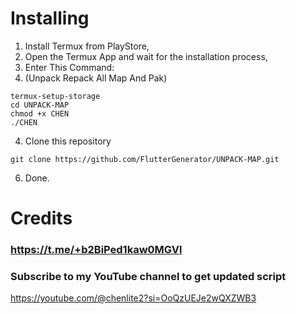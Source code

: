 # Installing
1. Install Termux from PlayStore,
2. Open the Termux App and wait for the installation process,
3. Enter This Command:
4. (Unpack Repack All Map And Pak)
```
termux-setup-storage
cd UNPACK-MAP
chmod +x CHEN
./CHEN
```
4. Clone this repository
```
git clone https://github.com/FlutterGenerator/UNPACK-MAP.git
```
6. Done.

# Credits
### https://t.me/+b2BiPed1kaw0MGVl

### Subscribe to my YouTube channel to get updated script 
https://youtube.com/@chenlite2?si=OoQzUEJe2wQXZWB3
